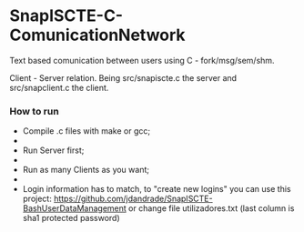 # SnapISCTE-C-ComunicationNetwork

Text based comunication between users using C - fork/msg/sem/shm.

Client - Server relation. Being src/snapiscte.c the server and src/snapclient.c the client.

### How to run

- Compile .c files with make or gcc;
- 
- Run Server first;
- 
- Run as many Clients as you want;
- 
- Login information has to match, to "create new logins" you can use this project: https://github.com/jdandrade/SnapISCTE-BashUserDataManagement or change file utilizadores.txt (last column is sha1 protected password)

